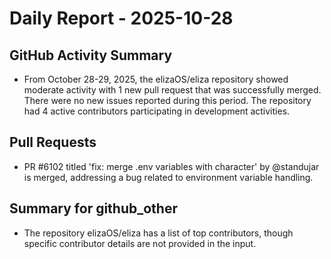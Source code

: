 # Daily Report - 2025-10-28

## GitHub Activity Summary
- From October 28-29, 2025, the elizaOS/eliza repository showed moderate activity with 1 new pull request that was successfully merged. There were no new issues reported during this period. The repository had 4 active contributors participating in development activities.

## Pull Requests
- PR #6102 titled 'fix: merge .env variables with character' by @standujar is merged, addressing a bug related to environment variable handling.

## Summary for github_other
- The repository elizaOS/eliza has a list of top contributors, though specific contributor details are not provided in the input.